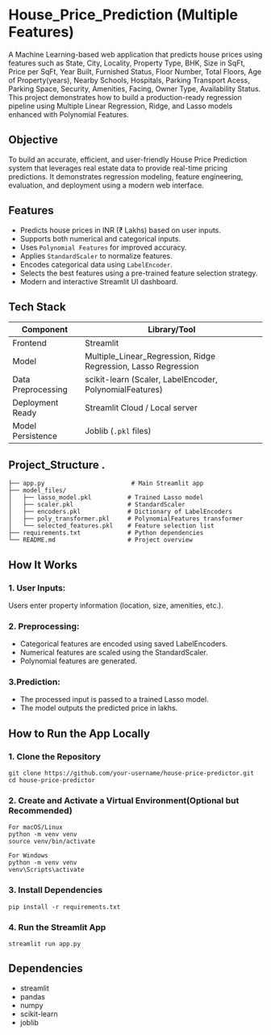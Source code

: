 # House_Price_Prediction (Multiple Features)

A Machine Learning-based web application that predicts house prices using features such as State, City, Locality,   Property Type, BHK, Size in SqFt, Price per SqFt, Year Built, Furnished Status, Floor Number, Total Floors, Age of Property(years), Nearby Schools, Hospitals, Parking Transport Acess, Parking Space, Security, Amenities, Facing, Owner Type, Availability Status. 
This project demonstrates how to build a production-ready regression pipeline using Multiple Linear Regression, Ridge, and Lasso models enhanced with Polynomial Features.


## Objective
To build an accurate, efficient, and user-friendly House Price Prediction system that leverages real estate data to provide real-time pricing predictions. It demonstrates regression modeling, feature engineering, evaluation, and deployment using a modern web interface.


## Features
- Predicts house prices in INR (₹ Lakhs) based on user inputs.
- Supports both numerical and categorical inputs.
- Uses `Polynomial Features` for improved accuracy.
- Applies `StandardScaler` to normalize features.
- Encodes categorical data using `LabelEncoder`.
- Selects the best features using a pre-trained feature selection strategy.
- Modern and interactive Streamlit UI dashboard.


## Tech Stack
| Component           | Library/Tool          |
|---------------------|-----------------------|
| Frontend            | Streamlit             |
| Model               | Multiple_Linear_Regression, Ridge Regression, Lasso Regression|
| Data Preprocessing  | scikit-learn (Scaler, LabelEncoder, PolynomialFeatures) |
| Deployment Ready    | Streamlit Cloud / Local server |
| Model Persistence   | Joblib (`.pkl` files) |


## Project_Structure .
```
├── app.py                        # Main Streamlit app
├── model_files/
│   ├── lasso_model.pkl          # Trained Lasso model
│   ├── scaler.pkl               # StandardScaler
│   ├── encoders.pkl             # Dictionary of LabelEncoders
│   ├── poly_transformer.pkl     # PolynomialFeatures transformer
│   └── selected_features.pkl    # Feature selection list
├── requirements.txt             # Python dependencies
└── README.md                    # Project overview
```

## How It Works
### 1. User Inputs: 
Users enter property information (location, size, amenities, etc.).
### 2. Preprocessing: 
- Categorical features are encoded using saved LabelEncoders.
- Numerical features are scaled using the StandardScaler.
- Polynomial features are generated.
### 3.Prediction:
- The processed input is passed to a trained Lasso model.
- The model outputs the predicted price in lakhs.


## How to Run the App Locally

### 1. Clone the Repository
```
git clone https://github.com/your-username/house-price-predictor.git
cd house-price-predictor
```

### 2. Create and Activate a Virtual Environment(Optional but Recommended)
```
For macOS/Linux
python -m venv venv
source venv/bin/activate
```
```
For Windows
python -m venv venv
venv\Scripts\activate
```

### 3. Install Dependencies
```
pip install -r requirements.txt
```

### 4. Run the Streamlit App
```
streamlit run app.py
```


## Dependencies
- streamlit
- pandas
- numpy
- scikit-learn
- joblib






